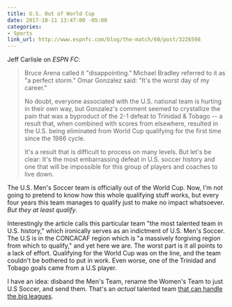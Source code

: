 ```yaml
---
title: U.S. Out of World Cup
date: 2017-10-11 13:47:00 -05:00
categories:
- Sports
link_url: http://www.espnfc.com/blog/the-match/60/post/3226598
---
```


Jeff Carlisle on *ESPN FC*:

> Bruce Arena called it "disappointing." Michael Bradley referred to it as "a perfect storm." Omar Gonzalez said: "It's the worst day of my career."
>
> No doubt, everyone associated with the U.S. national team is hurting in their own way, but Gonzalez's comment seemed to crystallize the pain that was a byproduct of the 2-1 defeat to Trinidad & Tobago -- a result that, when combined with scores from elsewhere, resulted in the U.S. being eliminated from World Cup qualifying for the first time since the 1986 cycle.
>
> It's a result that is difficult to process on many levels. But let's be clear: It's the most embarrassing defeat in U.S. soccer history and one that will be impossible for this group of players and coaches to live down.

The U.S. Men's Soccer team is officially out of the World Cup. Now, I'm not going to pretend to know how this whole qualifying stuff works, but every four years this team manages to qualify just to make no impact whatsoever. *But they at least qualify*.

Interestingly the article calls this particular team "the most talented team in U.S. history," which ironically serves as an indictment of U.S. Men's Soccer. The U.S is in the CONCACAF region which is "a massively forgiving region from which to qualify," and yet here we are. The worst part is it all points to a lack of effort. Qualifying for the World Cup was on the line, and the team couldn't be bothered to put in work. Even worse, one of the Trinidad and Tobago goals came from a U.S player.

I have an idea: disband the Men's Team, rename the Women's Team to just U.S Soccer, and send them. That's an *actual* talented team [that can handle the big leagues](https://en.wikipedia.org/wiki/United_States_women%27s_national_soccer_team#Competitive_record).
